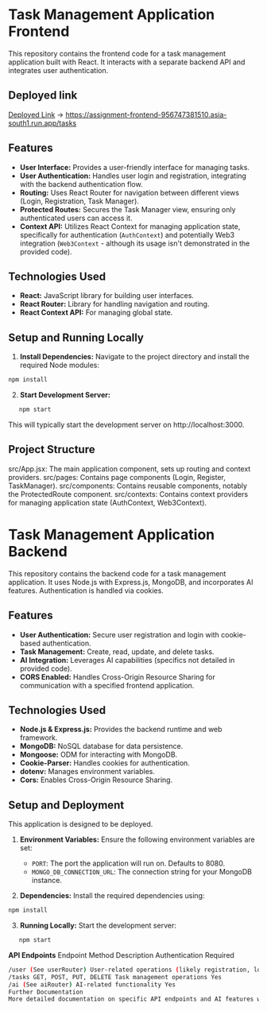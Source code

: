 # Task Management Application Frontend

This repository contains the frontend code for a task management application built with React. It interacts with a separate backend API and integrates user authentication.

## Deployed link

[Deployed Link](https://assignment-frontend-956747381510.asia-south1.run.app/tasks)
-> https://assignment-frontend-956747381510.asia-south1.run.app/tasks

## Features

- **User Interface:** Provides a user-friendly interface for managing tasks.
- **User Authentication:** Handles user login and registration, integrating with the backend authentication flow.
- **Routing:** Uses React Router for navigation between different views (Login, Registration, Task Manager).
- **Protected Routes:** Secures the Task Manager view, ensuring only authenticated users can access it.
- **Context API:** Utilizes React Context for managing application state, specifically for authentication (`AuthContext`) and potentially Web3 integration (`Web3Context` - although its usage isn't demonstrated in the provided code).

## Technologies Used

- **React:** JavaScript library for building user interfaces.
- **React Router:** Library for handling navigation and routing.
- **React Context API:** For managing global state.

## Setup and Running Locally

1. **Install Dependencies:** Navigate to the project directory and install the required Node modules:

```bash
npm install
```

2. **Start Development Server:**

```bash
   npm start
```

This will typically start the development server on http://localhost:3000.

## Project Structure

src/App.jsx: The main application component, sets up routing and context providers.
src/pages: Contains page components (Login, Register, TaskManager).
src/components: Contains reusable components, notably the ProtectedRoute component.
src/contexts: Contains context providers for managing application state (AuthContext, Web3Context).

# Task Management Application Backend

This repository contains the backend code for a task management application. It uses Node.js with Express.js, MongoDB, and incorporates AI features. Authentication is handled via cookies.

## Features

- **User Authentication:** Secure user registration and login with cookie-based authentication.
- **Task Management:** Create, read, update, and delete tasks.
- **AI Integration:** Leverages AI capabilities (specifics not detailed in provided code).
- **CORS Enabled:** Handles Cross-Origin Resource Sharing for communication with a specified frontend application.

## Technologies Used

- **Node.js & Express.js:** Provides the backend runtime and web framework.
- **MongoDB:** NoSQL database for data persistence.
- **Mongoose:** ODM for interacting with MongoDB.
- **Cookie-Parser:** Handles cookies for authentication.
- **dotenv:** Manages environment variables.
- **Cors:** Enables Cross-Origin Resource Sharing.

## Setup and Deployment

This application is designed to be deployed.

1. **Environment Variables:** Ensure the following environment variables are set:

   - `PORT`: The port the application will run on. Defaults to 8080.
   - `MONGO_DB_CONNECTION_URL`: The connection string for your MongoDB instance.

2. **Dependencies:** Install the required dependencies using:

```bash
npm install
```

3. **Running Locally:** Start the development server:

```bash
   npm start
```

**API Endpoints**
Endpoint Method Description Authentication Required

```bash
/user (See userRouter) User-related operations (likely registration, login, etc.) Likely No
/tasks GET, POST, PUT, DELETE Task management operations Yes
/ai (See aiRouter) AI-related functionality Yes
Further Documentation
More detailed documentation on specific API endpoints and AI features would be beneficial.
```
